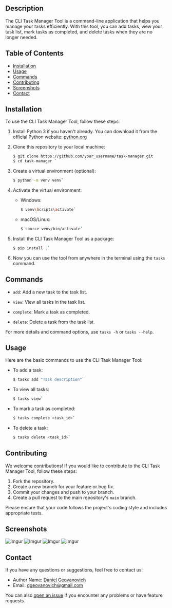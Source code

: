 ## Description

The CLI Task Manager Tool is a command-line application that helps you manage your tasks efficiently. With this tool, you can add tasks, view your task list, mark tasks as completed, and delete tasks when they are no longer needed.

## Table of Contents

- [Installation](#installation)
- [Usage](#usage)
- [Commands](#commands)
- [Contributing](#contributing)
- [Screenshots](#screenshots)
- [Contact](#contact)

## Installation

To use the CLI Task Manager Tool, follow these steps:

1. Install Python 3 if you haven't already. You can download it from the official Python website: [python.org](https://www.python.org/downloads/)

2. Clone this repository to your local machine:

   ```bash
   $ git clone https://github.com/your_username/task-manager.git
   $ cd task-manager `

1.  Create a virtual environment (optional):

    ```bash
    $ python -m venv venv`

2.  Activate the virtual environment:

    -   Windows:

        ```bash
        $ venv\Scripts\activate`

    -   macOS/Linux:

        ```bash
        $ source venv/bin/activate`

3.  Install the CLI Task Manager Tool as a package:

    ```bash
    $ pip install .`

5.  Now you can use the tool from anywhere in the terminal using the `tasks` command.

Commands
--------

-   `add`: Add a new task to the task list.

-   `view`: View all tasks in the task list.

-   `complete`: Mark a task as completed.

-   `delete`: Delete a task from the task list.

For more details and command options, use `tasks -h` or `tasks --help`.

Usage
-----

Here are the basic commands to use the CLI Task Manager Tool:

-   To add a task:

    ```bash
    $ tasks add "Task description"`

-   To view all tasks:

    ```bash
    $ tasks view`

-   To mark a task as completed:

    ```bash
    $ tasks complete <task_id>`

-   To delete a task:

    ```bash
    $ tasks delete <task_id>`

Contributing
------------

We welcome contributions! If you would like to contribute to the CLI Task Manager Tool, follow these steps:

1.  Fork the repository.
2.  Create a new branch for your feature or bug fix.
3.  Commit your changes and push to your branch.
4.  Create a pull request to the main repository's `main` branch.

Please ensure that your code follows the project's coding style and includes appropriate tests.

Screenshots
-------

![Imgur](https://i.imgur.com/fASuv28.png)
![Imgur](https://i.imgur.com/XKqjlXw.png)
![Imgur](https://i.imgur.com/QRqSHJU.png)
![Imgur](https://i.imgur.com/sueLSKl.png)

Contact
-------

If you have any questions or suggestions, feel free to contact us:

-   Author Name: [Daniel Geovanovich](https://github.com/sugeodj)
-   Email: <dgeovanovich@gmail.com>

You can also [open an issue](https://github.com/sugeodj/TasksManager/issues) if you encounter any problems or have feature requests.
